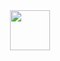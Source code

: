 <div align="center"> 
    <img width=64px height=64px src="https://img.icons8.com/nolan/64/web.png"/>
</div>